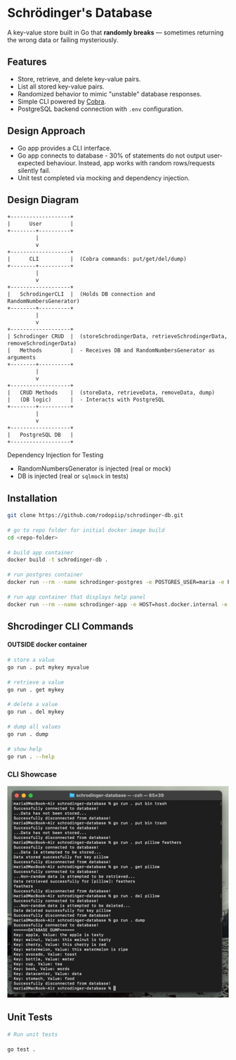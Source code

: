# Schrödinger's Database

A key-value store built in Go that **randomly breaks** — sometimes returning the wrong data or failing mysteriously. 

## Features
- Store, retrieve, and delete key-value pairs.
- List all stored key-value pairs.
- Randomized behavior to mimic "unstable" database responses.
- Simple CLI powered by [Cobra](https://github.com/spf13/cobra).
- PostgreSQL backend connection with `.env` configuration.

## Design Approach
- Go app provides a CLI interface.
- Go app connects to database - 30% of statements do not output user-expected behaviour. Instead, app works with random rows/requests silently fail.
- Unit test completed via mocking and dependency injection.

## Design Diagram

```
+-------------------+
|      User         |
+--------+----------+
         |
         v
+-------------------+
|      CLI          |  (Cobra commands: put/get/del/dump)
+--------+----------+
         |
         v
+-------------------+
|   SchrodingerCLI  |  (Holds DB connection and RandomNumbersGenerator)
+--------+----------+
         |
         v
+-------------------+
| Schrodinger CRUD  |  (storeSchrodingerData, retrieveSchrodingerData, removeSchrodingerData)
|   Methods         |  - Receives DB and RandomNumbersGenerator as arguments
+--------+----------+
         |
         v
+-------------------+
|   CRUD Methods    |  (storeData, retrieveData, removeData, dump)
|   (DB logic)      |  - Interacts with PostgreSQL
+--------+----------+
         |
         v
+-------------------+
|   PostgreSQL DB   |
+-------------------+
```
Dependency Injection for Testing
- RandomNumbersGenerator is injected (real or mock)
- DB is injected (real or `sqlmock` in tests)

## Installation
```bash
git clone https://github.com/rodopiip/schrodinger-db.git

# go to repo folder for initial docker image build
cd <repo-folder>

# build app container
docker build -t schrodinger-db .

# run postgres container
docker run --rm --name schrodinger-postgres -e POSTGRES_USER=maria -e POSTGRES_PASSWORD=5432 -e POSTGRES_DB=schrodingerdatabase -p 5432:5432 postgres:16

# run app container that displays help panel
docker run --rm --name schrodinger-app -e HOST=host.docker.internal -e PORT=5432 -e USER=maria -e PASSWORD=5432 -e DB_NAME=schrodingerdatabase schrodinger-db --help
```

## Shcrodinger CLI Commands 
#### OUTSIDE docker container 
```bash
# store a value
go run . put mykey myvalue

# retrieve a value
go run . get mykey

# delete a value
go run . del mykey

# dump all values
go run . dump

# show help
go run . --help

```
### CLI Showcase
![img.png](img.png)

## Unit Tests
```bash
# Run unit tests

go test .
``` 